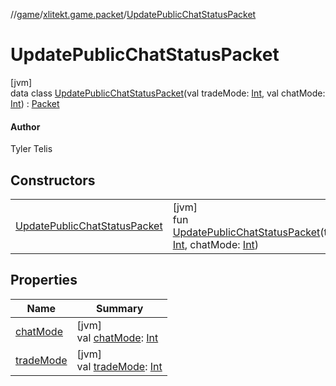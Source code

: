 //[game](../../../index.md)/[xlitekt.game.packet](../index.md)/[UpdatePublicChatStatusPacket](index.md)

# UpdatePublicChatStatusPacket

[jvm]\
data class [UpdatePublicChatStatusPacket](index.md)(val tradeMode: [Int](https://kotlinlang.org/api/latest/jvm/stdlib/kotlin/-int/index.html), val chatMode: [Int](https://kotlinlang.org/api/latest/jvm/stdlib/kotlin/-int/index.html)) : [Packet](../-packet/index.md)

#### Author

Tyler Telis

## Constructors

| | |
|---|---|
| [UpdatePublicChatStatusPacket](-update-public-chat-status-packet.md) | [jvm]<br>fun [UpdatePublicChatStatusPacket](-update-public-chat-status-packet.md)(tradeMode: [Int](https://kotlinlang.org/api/latest/jvm/stdlib/kotlin/-int/index.html), chatMode: [Int](https://kotlinlang.org/api/latest/jvm/stdlib/kotlin/-int/index.html)) |

## Properties

| Name | Summary |
|---|---|
| [chatMode](chat-mode.md) | [jvm]<br>val [chatMode](chat-mode.md): [Int](https://kotlinlang.org/api/latest/jvm/stdlib/kotlin/-int/index.html) |
| [tradeMode](trade-mode.md) | [jvm]<br>val [tradeMode](trade-mode.md): [Int](https://kotlinlang.org/api/latest/jvm/stdlib/kotlin/-int/index.html) |
